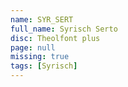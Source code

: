 ```yaml
---
name: SYR_SERT
full_name: Syrisch Serto
disc: Theolfont plus
page: null
missing: true
tags: [Syrisch]
---
```

